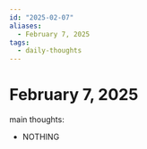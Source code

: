 ```yaml
---
id: "2025-02-07"
aliases:
  - February 7, 2025
tags:
  - daily-thoughts
---
```


# February 7, 2025

main thoughts:
- NOTHING
